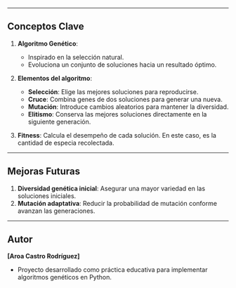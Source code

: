 
---

## Conceptos Clave

1. **Algoritmo Genético**:
   - Inspirado en la selección natural.
   - Evoluciona un conjunto de soluciones hacia un resultado óptimo.

2. **Elementos del algoritmo**:
   - **Selección**: Elige las mejores soluciones para reproducirse.
   - **Cruce**: Combina genes de dos soluciones para generar una nueva.
   - **Mutación**: Introduce cambios aleatorios para mantener la diversidad.
   - **Elitismo**: Conserva las mejores soluciones directamente en la siguiente generación.

3. **Fitness**: Calcula el desempeño de cada solución. En este caso, es la cantidad de especia recolectada.

---

## Mejoras Futuras

1. **Diversidad genética inicial**: Asegurar una mayor variedad en las soluciones iniciales.
2. **Mutación adaptativa**: Reducir la probabilidad de mutación conforme avanzan las generaciones.
---

## Autor

**[Aroa Castro Rodríguez]**

- Proyecto desarrollado como práctica educativa para implementar algoritmos genéticos en Python.
